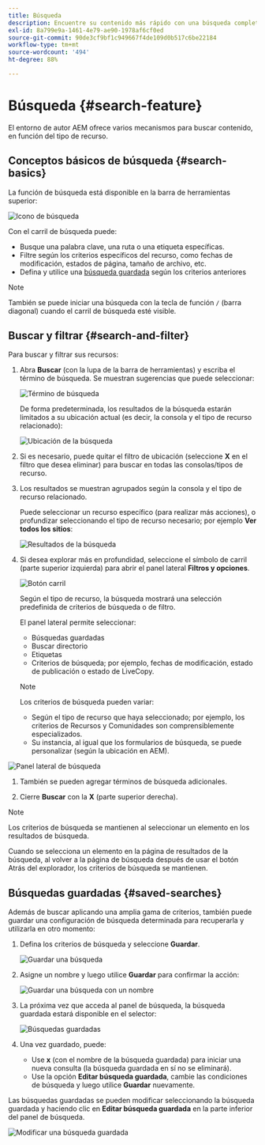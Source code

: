 ```yaml
---
title: Búsqueda
description: Encuentre su contenido más rápido con una búsqueda completa
exl-id: 8a799e9a-1461-4e79-ae90-1978af6cf0ed
source-git-commit: 90de3cf9bf1c949667f4de109d0b517c6be22184
workflow-type: tm+mt
source-wordcount: '494'
ht-degree: 88%

---
```


# Búsqueda   {#search-feature}

El entorno de autor AEM ofrece varios mecanismos para buscar contenido, en función del tipo de recurso.

## Conceptos básicos de búsqueda {#search-basics}

La función de búsqueda está disponible en la barra de herramientas superior:

![Icono de búsqueda](/help/sites-cloud/authoring/assets/search-icon.png)

Con el carril de búsqueda puede:

* Busque una palabra clave, una ruta o una etiqueta específicas.
* Filtre según los criterios específicos del recurso, como fechas de modificación, estados de página, tamaño de archivo, etc.
* Defina y utilice una [búsqueda guardada](#saved-searches) según los criterios anteriores

>[!NOTE]
>
>También se puede iniciar una búsqueda con la tecla de función `/` (barra diagonal) cuando el carril de búsqueda esté visible.

## Buscar y filtrar {#search-and-filter}

Para buscar y filtrar sus recursos: 

1. Abra **Buscar** (con la lupa de la barra de herramientas) y escriba el término de búsqueda. Se muestran sugerencias que puede seleccionar:

   ![Término de búsqueda](/help/sites-cloud/authoring/assets/search-term.png)

   De forma predeterminada, los resultados de la búsqueda estarán limitados a su ubicación actual (es decir, la consola y el tipo de recurso relacionado): 

   ![Ubicación de la búsqueda](/help/sites-cloud/authoring/assets/search-term-location.png)

1. Si es necesario, puede quitar el filtro de ubicación (seleccione **X** en el filtro que desea eliminar) para buscar en todas las consolas/tipos de recurso.
1. Los resultados se muestran agrupados según la consola y el tipo de recurso relacionado.

   Puede seleccionar un recurso específico (para realizar más acciones), o profundizar seleccionando el tipo de recurso necesario; por ejemplo **Ver todos los sitios**: 

   ![Resultados de la búsqueda](/help/sites-cloud/authoring/assets/search-results.png)

1. Si desea explorar más en profundidad, seleccione el símbolo de carril (parte superior izquierda) para abrir el panel lateral **Filtros y opciones**.

   ![Botón carril](/help/sites-cloud/authoring/assets/rail-button.png)

   Según el tipo de recurso, la búsqueda mostrará una selección predefinida de criterios de búsqueda o de filtro.

   El panel lateral permite seleccionar:

   * Búsquedas guardadas
   * Buscar directorio
   * Etiquetas
   * Criterios de búsqueda; por ejemplo, fechas de modificación, estado de publicación o estado de LiveCopy.

   >[!NOTE]
   >
   >Los criterios de búsqueda pueden variar:
   >
   >* Según el tipo de recurso que haya seleccionado; por ejemplo, los criterios de Recursos y Comunidades son comprensiblemente especializados.
   >* Su instancia, al igual que los formularios de búsqueda, se puede personalizar (según la ubicación en AEM).


<!--
  >* Your instance as the [Search Forms](/help/sites-administering/search-forms.md) can be customized (appropriate to the location within AEM).
  -->

![Panel lateral de búsqueda](/help/sites-cloud/authoring/assets/search-side-panel.png)

1. También se pueden agregar términos de búsqueda adicionales.

1. Cierre **Buscar** con la **X** (parte superior derecha).

>[!NOTE]
>
>Los criterios de búsqueda se mantienen al seleccionar un elemento en los resultados de búsqueda.
>
>Cuando se selecciona un elemento en la página de resultados de la búsqueda, al volver a la página de búsqueda después de usar el botón Atrás del explorador, los criterios de búsqueda se mantienen. 

## Búsquedas guardadas {#saved-searches}

Además de buscar aplicando una amplia gama de criterios, también puede guardar una configuración de búsqueda determinada para recuperarla y utilizarla en otro momento:

1. Defina los criterios de búsqueda y seleccione **Guardar**.

   ![Guardar una búsqueda](/help/sites-cloud/authoring/assets/search-side-panel.png)

1. Asigne un nombre y luego utilice **Guardar** para confirmar la acción:

   ![Guardar una búsqueda con un nombre](/help/sites-cloud/authoring/assets/search-save-name.png)

1. La próxima vez que acceda al panel de búsqueda, la búsqueda guardada estará disponible en el selector:

   ![Búsquedas guardadas](/help/sites-cloud/authoring/assets/saved-searches.png)

1. Una vez guardado, puede:

   * Use **x** (con el nombre de la búsqueda guardada) para iniciar una nueva consulta (la búsqueda guardada en sí no se eliminará).
   * Use la opción **Editar búsqueda guardada**, cambie las condiciones de búsqueda y luego utilice **Guardar** nuevamente.

Las búsquedas guardadas se pueden modificar seleccionando la búsqueda guardada y haciendo clic en **Editar búsqueda guardada** en la parte inferior del panel de búsqueda.

![Modificar una búsqueda guardada](/help/sites-cloud/authoring/assets/saved-searches-modify.png)
